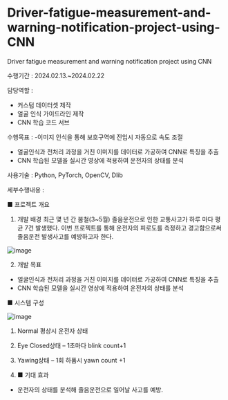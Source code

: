 # Driver-fatigue-measurement-and-warning-notification-project-using-CNN
Driver fatigue measurement and warning notification project using CNN

수행기간 : 2024.02.13.~2024.02.22

담당역할 :
- 커스텀 데이터셋 제작
- 얼굴 인식 가이드라인 제작
- CNN 학습 코드 서브

수행목표 : 
-이미지 인식을 통해 보호구역에 진입시 자동으로 속도 조절
- 얼굴인식과 전처리 과정을 거친 이미지를 데이터로 가공하여 CNN로 특징을 추출
- CNN 학습된 모델을 실시간 영상에 적용하여 운전자의 상태를 분석

사용기술 : Python, PyTorch, OpenCV, Dlib

세부수행내용 : 

■ 프로젝트 개요
1) 개발 배경
 최근 몇 년 간 봄철(3~5월) 졸음운전으로 인한 교통사고가 하루 마다 평균 7건 발생했다.
이번 프로젝트를 통해 운전자의 피로도를 측정하고 경고함으로써 졸음운전 발생사고를 예방하고자 한다.

![image](https://github.com/shinnahyewon/Driver-fatigue-measurement-and-warning-notification-project-using-CNN/assets/161293023/d2d8a6de-496e-48e6-b7dd-1e3618991871)

2) 개발 목표
 - 얼굴인식과 전처리 과정을 거친 이미지를 데이터로 가공하여 CNN로 특징을 추출
 - CNN 학습된 모델을 실시간 영상에 적용하여 운전자의 상태를 분석


   
■ 시스템 구성

![image](https://github.com/shinnahyewon/Driver-fatigue-measurement-and-warning-notification-project-using-CNN/assets/161293023/6d9eca01-2ccd-46c4-8b7e-e8dd0fc72247)

1. Normal 평상시 운전자 상태
2. Eye Closed상태 – 1초마다 blink count+1
3. Yawing상태 – 1회 하품시 yawn count +1


4. ■ 기대 효과
- 운전자의 상태를 분석해 졸음운전으로 일어날 사고를 예방.
